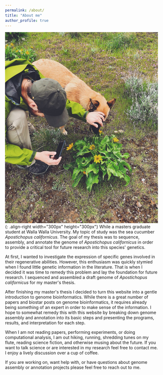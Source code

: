 ```yaml
---
permalink: /about/
title: "About me"
author_profile: true
---
```



![](/assets/images/about/IMG_9855.jpg){: .align-right width="300px" height="300px"}  While a masters graduate student at Walla Walla University. My topic of study was the sea cucumber *Apostichopus californicus*. The goal of my thesis was to sequence, assembly, and annotate the genome of *Apostichopus californicus* in order to provide a critical tool for future research into this species' genetics. 

At first, I wanted to investigate the expression of specific genes involved in their regenerative abilities. However, this enthusiasm was quickly stymied when I found little genetic information in the literature. That is when I decided it was time to remedy this problem and lay the foundation for future research. I sequenced and assembled a draft genome of *Apostichopus californicus* for my master's thesis.

After finishing my master's thesis I decided to turn this website into a gentle introduction to genome bioinformatics. While there is a great number of papers and biostar posts on genome bioinformatics, it requires already being something of an expert in order to make sense of the information. I hope to somewhat remedy this  with this website by breaking down genome assembly and annotation into its basic steps and presenting the programs, results, and interpretation for each step.  

When I am not reading papers, performing experiments, or doing computational analysis, I am out hiking, running, shredding tunes on my flute, reading science fiction, and otherwise musing about the future. If you want to talk science or are interested in my research feel free to contact me. I enjoy a lively discussion over a cup of coffee. 

If you are working on, want help with, or have questions about genome assembly or annotation projects please feel free to reach out to me.
